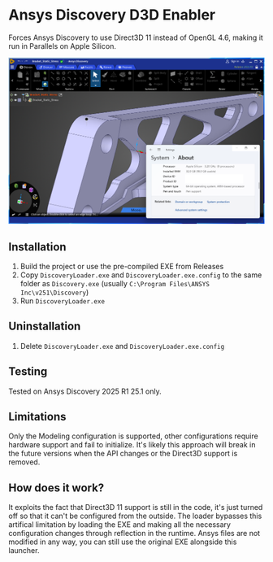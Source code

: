 # Ansys Discovery D3D Enabler
Forces Ansys Discovery to use Direct3D 11 instead of OpenGL 4.6, making it run in Parallels on Apple Silicon.

![ANSYSDiscovery](Discovery.png "Ansys Discovery in Parallels on MacOS")

## Installation
1. Build the project or use the pre-compiled EXE from Releases
1. Copy `DiscoveryLoader.exe` and `DiscoveryLoader.exe.config` to the same folder as `Discovery.exe` (usually `C:\Program Files\ANSYS Inc\v251\Discovery`)
1. Run `DiscoveryLoader.exe`

## Uninstallation
1. Delete `DiscoveryLoader.exe` and `DiscoveryLoader.exe.config`

## Testing
Tested on Ansys Discovery 2025 R1 25.1 only.

## Limitations
Only the Modeling configuration is supported, other configurations require hardware support and fail to initialize. It's likely this approach will break in the future versions when the API changes or the Direct3D support is removed.

## How does it work?
It exploits the fact that Direct3D 11 support is still in the code, it's just turned off so that it can't be configured from the outside. The loader bypasses this artifical limitation by loading the EXE and making all the necessary configuration changes through reflection in the runtime. Ansys files are not modified in any way, you can still use the original EXE alongside this launcher.